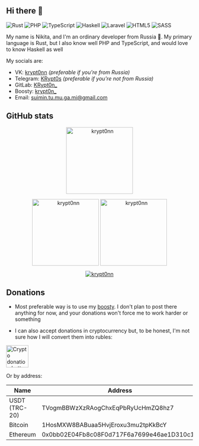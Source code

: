 ## Hi there 👋

![Rust](https://img.shields.io/badge/Rust-000000?style=for-the-badge&logo=rust&logoColor=white)
![PHP](https://img.shields.io/badge/php-%23777BB4.svg?style=for-the-badge&logo=php&logoColor=white)
![TypeScript](https://img.shields.io/badge/typescript-%23007ACC.svg?style=for-the-badge&logo=typescript&logoColor=white)
![Haskell](https://img.shields.io/badge/Haskell-5e5086?style=for-the-badge&logo=haskell&logoColor=white)
![Laravel](https://img.shields.io/badge/laravel-%23FF2D20.svg?style=for-the-badge&logo=laravel&logoColor=white)
![HTML5](https://img.shields.io/badge/html5-%23E34F26.svg?style=for-the-badge&logo=html5&logoColor=white)
![SASS](https://img.shields.io/badge/SASS-hotpink.svg?style=for-the-badge&logo=SASS&logoColor=white)

My name is Nikita, and I'm an ordinary developer from Russia 🎩. My primary language is Rust, but I also know well PHP and TypeScript, and would love to know Haskell as well

My socials are:

* VK: [krypt0nn](https://vk.com/krypt0nn) *(preferable if you're from Russia)*
* Telegram: [KRypt0s](https://t.me/KRypt0s) *(preferable if you're not from Russia)*
* GitLab: [KRypt0n_](https://gitlab.com/KRypt0n_)
* Boosty: [krypt0n_](https://boosty.to/krypt0n_)
* Email: suimin.tu.mu.ga.mi@gmail.com

## GitHub stats

<p align="center">
  <img height="180em" src="https://github-profile-summary-cards.vercel.app/api/cards/profile-details?username=krypt0nn&theme=nord_bright" alt="krypt0nn" align="center">
</p>

<p align="center">
  <img height="180em" src="https://github-readme-stats.vercel.app/api?username=krypt0nn&hide_border=true&show_icons=true&theme=nord_bright" alt="krypt0nn" align="center">
  <img height="180em" src="https://github-readme-stats.vercel.app/api/top-langs?username=krypt0nn&show_icons=true&locale=en&layout=compact&hide_border=true&theme=nord_bright" alt="krypt0nn" align="center">
</p>

<p align="center">
  <a href="https://github.com/krypt0nn">
    <img src="https://github-profile-trophy.vercel.app/?username=krypt0nn&margin-w=5&theme=nord_bright" alt="krypt0nn">
  </a>
</p>

## Donations

* Most preferable way is to use my [boosty](https://boosty.to/krypt0n_). I don't plan to post there anything for now, and your donations won't force me to work harder or something

* I can also accept donations in cryptocurrency but, to be honest, I'm not sure how I will convert them into rubles:

<a href="https://nowpayments.io/donation?api_key=X20HY40-BFAMTZP-KBR3MHR-GA4VR00" target="_blank">
  <img src="https://nowpayments.io/images/embeds/donation-button-white.svg" height="60px" alt="Crypto donation button by NOWPayments">
</a> <br>

Or by address:

| Name | Address |
| --- | --- |
| USDT (TRC-20) | TVogmBBWzXzRAogChxEqPbRyUcHmZQ8hz7 |
| Bitcoin | 1HosMXW8BABuaa5HvjEroxu3mu2tpKkBcY |
| Ethereum | 0x0bb02E04Fb8c08F0d717F6a7699e46ae1D310c17 |
